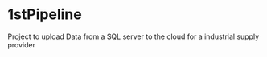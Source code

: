 # 1stPipeline
Project to upload Data from a SQL server to the cloud for a industrial supply provider
